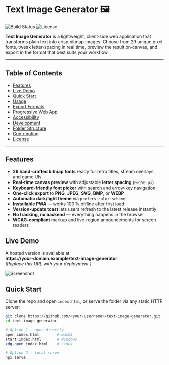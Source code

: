 # Text Image Generator 🖼️

![Build Status](https://img.shields.io/badge/build-passing-brightgreen)
![License](https://img.shields.io/badge/license-MIT-blue)

**Text Image Generator** is a lightweight, client‑side web application that transforms plain text into crisp bitmap images. Choose from 29 unique pixel fonts, tweak letter‑spacing in real time, preview the result on‑canvas, and export in the format that best suits your workflow.

---

## Table of Contents
- [Features](#features)
- [Live Demo](#live-demo)
- [Quick Start](#quick-start)
- [Usage](#usage)
- [Export Formats](#export-formats)
- [Progressive Web App](#progressive-web-app)
- [Accessibility](#accessibility)
- [Development](#development)
- [Folder Structure](#folder-structure)
- [Contributing](#contributing)
- [License](#license)

---

## Features
- **29 hand‑crafted bitmap fonts** ready for retro titles, stream overlays, and game UIs  
- **Real‑time canvas preview** with adjustable **letter spacing** (`0–150 px`)  
- **Keyboard‑friendly font picker** with search and arrow‑key navigation  
- **One‑click export** to **PNG**, **JPEG**, **SVG**, **BMP**, or **WEBP**  
- **Automatic dark/light theme** via `prefers‑color‑scheme`  
- **Installable PWA** — works 100 % offline after first load  
- **Version‑update toast** lets users refresh to the latest release instantly  
- **No tracking, no backend** — everything happens in the browser  
- **WCAG‑compliant** markup and live‑region announcements for screen readers  

## Live Demo
A hosted version is available at **https://your‑domain.example/text‑image‑generator**  
*(Replace this URL with your deployment.)*

![Screenshot](docs/screenshot.png)

## Quick Start
Clone the repo and open `index.html`, or serve the folder via any static HTTP server:

```bash
git clone https://github.com/<your‑username>/text-image-generator.git
cd text-image-generator

# Option 1 – open directly
open index.html        # macOS
start index.html       # Windows
xdg-open index.html    # Linux

# Option 2 – local server
npx serve .
